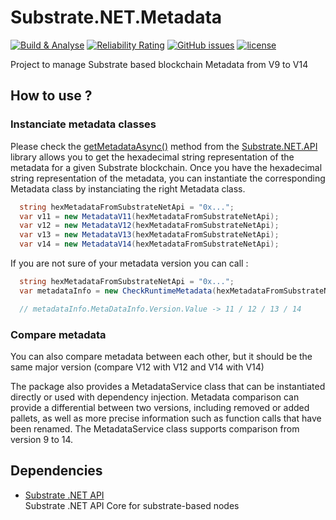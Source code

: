 # Substrate.NET.Metadata

[![Build & Analyse](https://github.com/SubstrateGaming/Substrate.NET.Metadata/actions/workflows/build.yml/badge.svg)](https://github.com/SubstrateGaming/Substrate.NET.Metadata/actions/workflows/build.yml)
[![Reliability Rating](https://sonarcloud.io/api/project_badges/measure?project=SubstrateGaming_Substrate.NET.Metadata&metric=reliability_rating)](https://sonarcloud.io/summary/new_code?id=SubstrateGaming_Substrate.NET.Metadata)
[![GitHub issues](https://img.shields.io/github/issues/SubstrateGaming/Substrate.NET.Metadata.svg)](https://github.com/SubstrateGaming/Substrate.NET.Metadata/issues)
[![license](https://img.shields.io/github/license/SubstrateGaming/Substrate.NET.Metadata)](https://github.com/SubstrateGaming/Substrate.NET.Metadata/blob/origin/LICENSE)

Project to manage Substrate based blockchain Metadata from V9 to V14

## How to use ?

### Instanciate metadata classes

Please check the [getMetadataAsync()](https://github.com/SubstrateGaming/Substrate.NET.API/blob/master/Substrate.NetApi/Modules/State.cs#L57) method from the [Substrate.NET.API](https://github.com/SubstrateGaming/Substrate.NET.API) library allows you to get the hexadecimal string representation of the metadata for a given Substrate blockchain. 
Once you have the hexadecimal string representation of the metadata, you can instantiate the corresponding Metadata class by instanciating the right Metadata class.

```c#
  string hexMetadataFromSubstrateNetApi = "0x...";
  var v11 = new MetadataV11(hexMetadataFromSubstrateNetApi);
  var v12 = new MetadataV12(hexMetadataFromSubstrateNetApi);
  var v13 = new MetadataV13(hexMetadataFromSubstrateNetApi);
  var v14 = new MetadataV14(hexMetadataFromSubstrateNetApi);
``` 

If you are not sure of your metadata version you can call :
```c#
  string hexMetadataFromSubstrateNetApi = "0x...";
  var metadataInfo = new CheckRuntimeMetadata(hexMetadataFromSubstrateNetApi);

  // metadataInfo.MetaDataInfo.Version.Value -> 11 / 12 / 13 / 14
```

### Compare metadata

You can also compare metadata between each other, but it should be the same major version (compare V12 with V12 and V14 with V14)

The package also provides a MetadataService class that can be instantiated directly or used with dependency injection. 
Metadata comparison can provide a differential between two versions, including removed or added pallets, as well as more precise information such as function calls that have been renamed. The MetadataService class supports comparison from version 9 to 14.

## Dependencies

- [Substrate .NET API](https://github.com/SubstrateGaming/Substrate.NET.API)  
  Substrate .NET API Core for substrate-based nodes